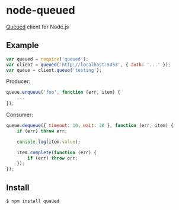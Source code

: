 node-queued
===========

[Queued](http://github.com/scttnlsn/queued) client for Node.js

Example
-------

```javascript
var queued = require('queued');
var client = queued('http://localhost:5353', { auth: '...' });
var queue = client.queue('testing');
```

Producer:

```javascript
queue.enqueue('foo', function (err, item) {
    ...
});
```

Consumer:

```javascript
queue.dequeue({ timeout: 10, wait: 30 }, function (err, item) {
    if (err) throw err;

    console.log(item.value);

    item.complete(function (err) {
        if (err) throw err;
    });
});
```

Install
-------

    $ npm install queued